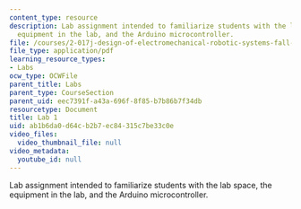 ```yaml
---
content_type: resource
description: Lab assignment intended to familiarize students with the lab space, the
  equipment in the lab, and the Arduino microcontroller.
file: /courses/2-017j-design-of-electromechanical-robotic-systems-fall-2009/ab1b6da0d64cb2b7ec84315c7be33c0e_MIT2_017JF09_slides1.pdf
file_type: application/pdf
learning_resource_types:
- Labs
ocw_type: OCWFile
parent_title: Labs
parent_type: CourseSection
parent_uid: eec7391f-a43a-696f-8f85-b7b86b7f34db
resourcetype: Document
title: Lab 1
uid: ab1b6da0-d64c-b2b7-ec84-315c7be33c0e
video_files:
  video_thumbnail_file: null
video_metadata:
  youtube_id: null
---
```

Lab assignment intended to familiarize students with the lab space, the equipment in the lab, and the Arduino microcontroller.

